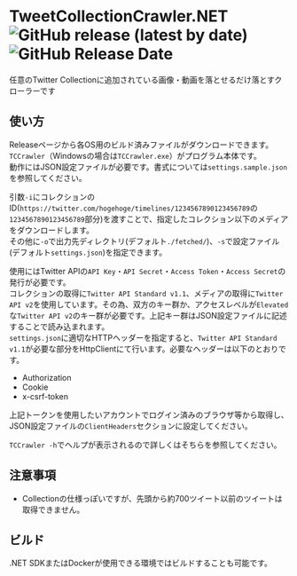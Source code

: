 # TweetCollectionCrawler.NET ![GitHub release (latest by date)](https://img.shields.io/github/v/release/rexent-gx/TweetCollectionCrawler.NET?color=green) ![GitHub Release Date](https://img.shields.io/github/release-date/rexent-gx/TweetCollectionCrawler.NET)  
任意のTwitter Collectionに追加されている画像・動画を落とせるだけ落とすクローラーです

## 使い方
Releaseページから各OS用のビルド済みファイルがダウンロードできます。`TCCrawler`（Windowsの場合は`TCCrawler.exe`）がプログラム本体です。  
動作にはJSON設定ファイルが必要です。書式については`settings.sample.json`を参照してください。

引数`-i`にコレクションのID(`https://twitter.com/hogehoge/timelines/1234567890123456789`の`1234567890123456789`部分)を渡すことで、指定したコレクション以下のメディアをダウンロードします。  
その他に`-o`で出力先ディレクトリ(デフォルト`./fetched/`)、`-s`で設定ファイル(デフォルト`settings.json`)を指定できます。

使用にはTwitter APIの`API Key`・`API Secret`・`Access Token`・`Access Secret`の発行が必要です。  
コレクションの取得に`Twitter API Standard v1.1`、メディアの取得に`Twitter API v2`を使用しています。その為、双方のキー群か、アクセスレベルが`Elevated`な`Twitter API v2`のキー群が必要です。上記キー群はJSON設定ファイルに記述することで読み込まれます。  
`settings.json`に適切なHTTPヘッダーを指定すると、`Twitter API Standard v1.1`が必要な部分をHttpClientにて行います。必要なヘッダーは以下のとおりです。
- Authorization
- Cookie
- x-csrf-token

上記トークンを使用したいアカウントでログイン済みのブラウザ等から取得し、JSON設定ファイルの`ClientHeaders`セクションに設定してください。

`TCCrawler -h`でヘルプが表示されるので詳しくはそちらを参照してください。


## 注意事項
- Collectionの仕様っぽいですが、先頭から約700ツイート以前のツイートは取得できません。


## ビルド
.NET SDKまたはDockerが使用できる環境ではビルドすることも可能です。
